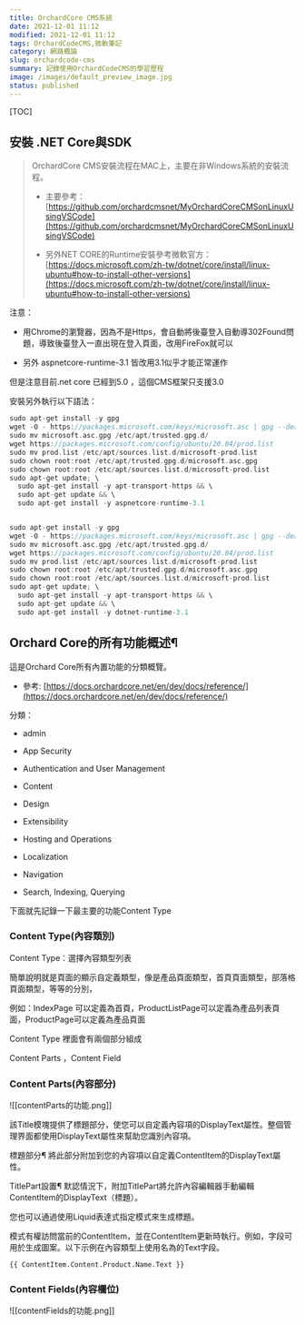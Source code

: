 ```yaml
---
title: OrchardCore CMS系統
date: 2021-12-01 11:12
modified: 2021-12-01 11:12
tags: OrchardCodeCMS,微軟筆記
category: 網路概論
slug: orchardcode-cms
summary: 記錄使用OrchardCodeCMS的學習歷程
image: /images/default_preview_image.jpg
status: published
---
```


[TOC]

## 安裝 .NET Core與SDK


>OrchardCore CMS安裝流程在MAC上，主要在非Windows系統的安裝流程。
>
>  - 主要參考：[https://github.com/orchardcmsnet/MyOrchardCoreCMSonLinuxUsingVSCode](https://github.com/orchardcmsnet/MyOrchardCoreCMSonLinuxUsingVSCode)
> 
>  - 另外NET CORE的Runtime安裝參考微軟官方：[https://docs.microsoft.com/zh-tw/dotnet/core/install/linux-ubuntu#how-to-install-other-versions](https://docs.microsoft.com/zh-tw/dotnet/core/install/linux-ubuntu#how-to-install-other-versions)


注意：

- 用Chrome的瀏覽器，因為不是Https，會自動將後臺登入自動導302Found問題，導致後臺登入一直出現在登入頁面，改用FireFox就可以

- 另外 aspnetcore-runtime-3.1 皆改用3.1似乎才能正常運作


但是注意目前.net core 已經到5.0 ，這個CMS框架只支援3.0

安裝另外執行以下語法：

```c
sudo apt-get install -y gpg
wget -O - https://packages.microsoft.com/keys/microsoft.asc | gpg --dearmor -o microsoft.asc.gpg
sudo mv microsoft.asc.gpg /etc/apt/trusted.gpg.d/
wget https://packages.microsoft.com/config/ubuntu/20.04/prod.list
sudo mv prod.list /etc/apt/sources.list.d/microsoft-prod.list
sudo chown root:root /etc/apt/trusted.gpg.d/microsoft.asc.gpg
sudo chown root:root /etc/apt/sources.list.d/microsoft-prod.list
sudo apt-get update; \
  sudo apt-get install -y apt-transport-https && \
  sudo apt-get update && \
  sudo apt-get install -y aspnetcore-runtime-3.1


sudo apt-get install -y gpg
wget -O - https://packages.microsoft.com/keys/microsoft.asc | gpg --dearmor -o microsoft.asc.gpg
sudo mv microsoft.asc.gpg /etc/apt/trusted.gpg.d/
wget https://packages.microsoft.com/config/ubuntu/20.04/prod.list
sudo mv prod.list /etc/apt/sources.list.d/microsoft-prod.list
sudo chown root:root /etc/apt/trusted.gpg.d/microsoft.asc.gpg
sudo chown root:root /etc/apt/sources.list.d/microsoft-prod.list
sudo apt-get update; \
  sudo apt-get install -y apt-transport-https && \
  sudo apt-get update && \
  sudo apt-get install -y dotnet-runtime-3.1
```



## Orchard Core的所有功能概述¶

這是Orchard Core所有內置功能的分類概覽。

- 參考: [https://docs.orchardcore.net/en/dev/docs/reference/](https://docs.orchardcore.net/en/dev/docs/reference/)


分類：

- admin

- App Security

- Authentication and User Management

- Content

- Design

- Extensibility

- Hosting and Operations

- Localization

- Navigation

- Search, Indexing, Querying


下面就先記錄一下最主要的功能Content Type

### Content Type(內容類別)

Content Type：選擇內容類型列表

簡單說明就是頁面的顯示自定義類型，像是產品頁面類型，首頁頁面類型，部落格頁面類型，等等的分別，

例如：IndexPage 可以定義為首頁，ProductListPage可以定義為產品列表頁面，ProductPage可以定義為產品頁面

Content Type 裡面會有兩個部分組成

Content Parts ，Content Field


### Content Parts(內容部分)

![[contentParts的功能.png]]

該Title模塊提供了標題部分，使您可以自定義內容項的DisplayText屬性。整個管理界面都使用DisplayText屬性來幫助您識別內容項。

標題部分¶
將此部分附加到您的內容項以自定義ContentItem的DisplayText屬性。

TitlePart設置¶
默認情況下，附加TitlePart將允許內容編輯器手動編輯ContentItem的DisplayText（標題）。

您也可以通過使用Liquid表達式指定模式來生成標題。

模式有權訪問當前的ContentItem，並在ContentItem更新時執行。例如，字段可用於生成圖案。以下示例在內容類型上使用名為的Text字段。

```
{{ ContentItem.Content.Product.Name.Text }}
```


### Content Fields(內容欄位)

![[contentFields的功能.png]]
